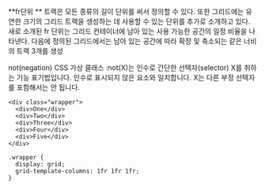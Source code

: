 **fr단위 **
트랙은 모든 종류의 길이 단위를 써서 정의할 수 있다. 또한 그리드에는 유연한 크기의 그리드 트랙을 생성하는 데 사용할 수 있는 단위를 추가로 소개하고 있다. 새로 소개된 fr 단위는 그리드 컨테이너에 남아 있는 사용 가능한 공간의 일정 비율을 나타낸다. 다음에 정의된 그리드에서는 남아 있는 공간에 따라 확장 및 축소되는 같은 너비의 트랙 3개를 생성 


not(negation) CSS 가상 클래스 :not(X)는 인수로 간단한 선택자(selector) X를 취하는 기능 표기법입니다. 인수로 표시되지 않은 요소와 일치합니다. X는 다른 부정 선택자를 포함해서는 안 됩니다.

```
<div class="wrapper">
  <div>One</div>
  <div>Two</div>
  <div>Three</div>
  <div>Four</div>
  <div>Five</div>
</div>

.wrapper {
  display: grid;
  grid-template-columns: 1fr 1fr 1fr;
}

```

